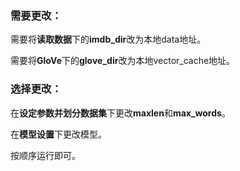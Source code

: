 ### 需要更改：

需要将**读取数据**下的**imdb_dir**改为本地data地址。

需要将**GloVe**下的**glove_dir**改为本地vector_cache地址。



### 选择更改：

在**设定参数并划分数据集**下更改**maxlen**和**max_words**。

在**模型设置**下更改模型。



按顺序运行即可。